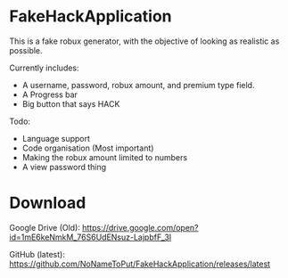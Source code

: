 # FakeHackApplication
This is a fake robux generator, with the objective of looking as realistic as possible.

Currently includes:
- A username, password, robux amount, and premium type field.
- A Progress bar
- Big button that says HACK

Todo:
- Language support
- Code organisation (Most important)
- Making the robux amount limited to numbers
- A view password thing

# Download
Google Drive (Old): https://drive.google.com/open?id=1mE6keNmkM_76S6UdENsuz-LajpbfF_3I

GitHub (latest): https://github.com/NoNameToPut/FakeHackApplication/releases/latest
